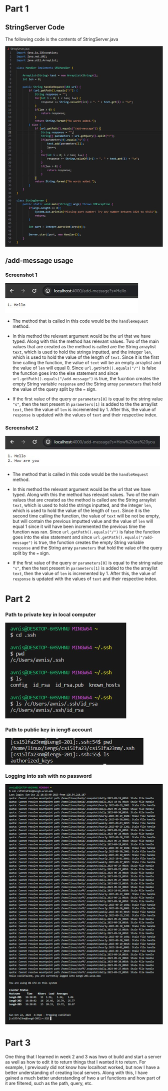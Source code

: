 # Part 1
## StringServer Code

The following code is the contents of StringServer.java

![Image](lab2-images/lab2-1.1.jpg)

## /add-message usage
### Screenshot 1

![Image](lab2-images/lab2-1.2.jpg)

- The method that is called in this code would be the `handleRequest` method.

- In this method the relevant argument would be the url that we have typed. Along with this the method has relevant values. Two of the main values that are created as the method is called are the String arraylist `text`, which is used to hold the strings inputted, and the integer `len`, which is used to hold the value of the length of `text`. Since it is the first time calling the function, the value of `text` will be an empty arraylist and the value of `len` will equal 0. Since `url.getPath().equals("/")` is false the function goes into the else statement and since `url.getPath().equals("/add-message")` is true, the fucntion creates the empty String variable `response` and the String array `parameters` that hold the value of the query split by the `=` sign.

- If the first value of the query or `parameters[0]` is equal to the string value `"s"`, then the text present in `parameters[1]` is added to the the arraylist `text`, then the value of `len` is incremented by 1. After this, the value of `response` is updated with the values of `text` and their respective index.

### Screenshot 2

![Image](lab2-images/lab2-1.3.jpg)

- The method that is called in this code would be the `handleRequest` method.

- In this method the relevant argument would be the url that we have typed. Along with this the method has relevant values. Two of the main values that are created as the method is called are the String arraylist `text`, which is used to hold the strings inputted, and the integer `len`, which is used to hold the value of the length of `text`. Since it is the second time calling the function, the value of `text` will be not be empty, but will contain the previous imputted value and the value of `len` will equal 1 since it will have been incremented the previous time the function was ran. Since `url.getPath().equals("/")` is false the function goes into the else statement and since `url.getPath().equals("/add-message")` is true, the function creates the empty String variable `response` and the String array `parameters` that hold the value of the query split by the `=` sign.

- If the first value of the query or `parameters[0]` is equal to the string value `"s"`, then the text present in `parameters[1]` is added to the the arraylist `text`, then the value of `len` is incremented by 1. After this, the value of `response` is updated with the values of `text` and their respective index.

# Part 2
### Path to private key in local computer
![Image](lab2-images/lab2-2.1.jpg)

### Path to public key in ieng6 account
![Image](lab2-images/lab2-2.2.jpg)

### Logging into ssh with no password
![Image](lab2-images/lab2-2.3.jpg)

# Part 3
One thing that I learned in week 2 and 3 was hwo ot build and start a server as well as how to edit it to return things that I wanted it to return. For example, I previously did not know how localhost worked, but now I have a better understanding of creating local servers. Along with this, I have gained a much better understanding of hwo a url functions and how part of it are filtered, such as the path, query, etc.





